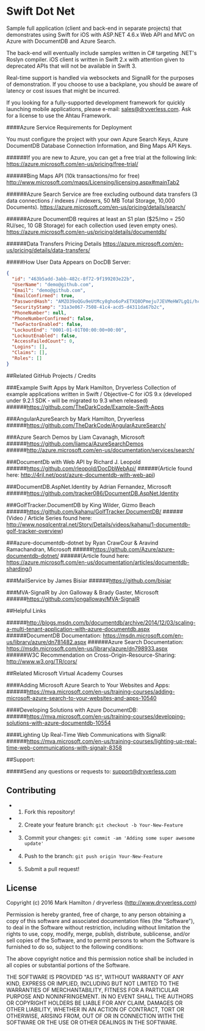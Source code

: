 # Swift Dot Net
Sample full application (client and back-end in separate projects) that demonstrates using Swift for iOS with ASP.NET 4.6.x Web API and MVC on Azure with DocumentDB and Azure Search.

The back-end will eventually include samples written in C# targeting .NET's Roslyn compiler. iOS client is written in Swift 2.x with attention given to deprecated APIs that will not be available in Swift 3.

Real-time support is handled via websockets and SignalR for the purposes of demonstration. If you choose to use a backplane, you should be aware of latency or cost issues that might be incurred.

If you looking for a fully-supported development framework for quickly launching mobile applications, please e-mail: sales@dryverless.com. Ask for a license to use the Ahtau Framework.

####Azure Service Requirements for Deployment

You must configure the project with your own Azure Search Keys, Azure DocumentDB Database Connection Information, and Bing Maps API Keys.

######If you are new to Azure, you can get a free trial at the following link: 
https://azure.microsoft.com/en-us/pricing/free-trial/

######Bing Maps API (10k transactions/mo for free)
http://www.microsoft.com/maps/Licensing/licensing.aspx#mainTab2

######Azure Search Service are free excluding outbound data transfers (3 data connections / indexes / indexers, 50 MB Total Storage, 10,000 Documents).
https://azure.microsoft.com/en-us/pricing/details/search/

######Azure DocumentDB requires at least an S1 plan ($25/mo = 250 RU/sec, 10 GB Storage) for each collection used (even empty ones).
https://azure.microsoft.com/en-us/pricing/details/documentdb/

######Data Transfers Pricing Details
https://azure.microsoft.com/en-us/pricing/details/data-transfers/

#####How User Data Appears on DocDB Server:
```json
{
  "id": "463b5add-3abb-482c-8f72-9f199203e22b",
  "UserName": "demo@github.com",
  "Email": "demo@github.com",
  "EmailConfirmed": true,
  "PasswordHash": "AMZO39oQGu9eUtMcy8gho6oPxETXQ8OPmeju7JEVMeHW7LgQi/hcnEATX7294xfBKg==",
  "SecurityStamp": "31a3e067-7508-41c4-acd5-d4311da67b2c",
  "PhoneNumber": null,
  "PhoneNumberConfirmed": false,
  "TwoFactorEnabled": false,
  "LockoutEnd": "0001-01-01T00:00:00+00:00",
  "LockoutEnabled": false,
  "AccessFailedCount": 0,
  "Logins": [],
  "Claims": [],
  "Roles": []
}
```

##Related GitHub Projects / Credits

###Example Swift Apps by Mark Hamilton, Dryverless
Collection of example applications written in Swift / Objective-C for iOS 9.x (developed under 9.2.1 SDK - will be migrated to 9.3 when released)
######https://github.com/TheDarkCode/Example-Swift-Apps

###AngularAzureSearch by Mark Hamilton, Dryverless
######https://github.com/TheDarkCode/AngularAzureSearch/

###Azure Search Demos by Liam Cavanagh, Microsoft
######https://github.com/liamca/AzureSearchDemos
######http://azure.microsoft.com/en-us/documentation/services/search/

###DocumentDb with Web API by Richard J. Leopold
######https://github.com/rleopold/DocDbWebApi/
######(Article found here: http://4rjl.net/post/azure-documentdb-with-web-api)

###DocumentDB.AspNet.Identity by Adrian Fernandez, Microsoft
######https://github.com/tracker086/DocumentDB.AspNet.Identity

###GolfTracker.DocumentDB by King Wilder, Gizmo Beach
######https://github.com/kahanu/GolfTracker.DocumentDB/
######(Video / Article Series found here: http://www.nosqlcentral.net/Story/Details/videos/kahanu/1-documentdb-golf-tracker-overview)

###azure-documentdb-dotnet by Ryan CrawCour & Aravind Ramachandran, Microsoft
######https://github.com/Azure/azure-documentdb-dotnet/
######(Article found here: https://azure.microsoft.com/en-us/documentation/articles/documentdb-sharding/)

###MailService by James Bisiar
######https://github.com/bisiar

###MVA-SignalR by Jon Galloway & Brady Gaster, Microsoft
######https://github.com/jongalloway/MVA-SignalR

##Helpful Links

######http://blogs.msdn.com/b/documentdb/archive/2014/12/03/scaling-a-multi-tenant-application-with-azure-documentdb.aspx
######DocumentDB Documentation: https://msdn.microsoft.com/en-us/library/azure/dn781482.aspx
######Azure Search Documentation: https://msdn.microsoft.com/en-us/library/azure/dn798933.aspx
######W3C Recommendation on Cross-Origin-Resource-Sharing: http://www.w3.org/TR/cors/

##Related Microsoft Virtual Academy Courses

####Adding Microsoft Azure Search to Your Websites and Apps:
######https://mva.microsoft.com/en-us/training-courses/adding-microsoft-azure-search-to-your-websites-and-apps-10540

####Developing Solutions with Azure DocumentDB:
######https://mva.microsoft.com/en-us/training-courses/developing-solutions-with-azure-documentdb-10554

####Lighting Up Real-Time Web Communications with SignalR:
######https://mva.microsoft.com/en-us/training-courses/lighting-up-real-time-web-communications-with-signalr-8358

##Support:

#####Send any questions or requests to: support@dryverless.com

## Contributing

  - 1) Fork this repository!
  - 2) Create your feature branch: ```git checkout -b Your-New-Feature```
  - 3) Commit your changes: ```git commit -am 'Adding some super awesome update'```
  - 4) Push to the branch: ```git push origin Your-New-Feature```
  - 5) Submit a pull request!

## License
Copyright (c) 2016 Mark Hamilton / dryverless (http://www.dryverless.com)

Permission is hereby granted, free of charge, to any person obtaining a copy
of this software and associated documentation files (the "Software"), to deal
in the Software without restriction, including without limitation the rights
to use, copy, modify, merge, publish, distribute, sublicense, and/or sell
copies of the Software, and to permit persons to whom the Software is
furnished to do so, subject to the following conditions:

The above copyright notice and this permission notice shall be included in all
copies or substantial portions of the Software.

THE SOFTWARE IS PROVIDED "AS IS", WITHOUT WARRANTY OF ANY KIND, EXPRESS OR
IMPLIED, INCLUDING BUT NOT LIMITED TO THE WARRANTIES OF MERCHANTABILITY,
FITNESS FOR A PARTICULAR PURPOSE AND NONINFRINGEMENT. IN NO EVENT SHALL THE
AUTHORS OR COPYRIGHT HOLDERS BE LIABLE FOR ANY CLAIM, DAMAGES OR OTHER
LIABILITY, WHETHER IN AN ACTION OF CONTRACT, TORT OR OTHERWISE, ARISING FROM,
OUT OF OR IN CONNECTION WITH THE SOFTWARE OR THE USE OR OTHER DEALINGS IN THE
SOFTWARE.
